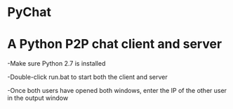 PyChat
=======
A Python P2P chat client and server
=======
-Make sure Python 2.7 is installed

-Double-click run.bat to start both the client and server

-Once both users have opened both windows, enter the IP of the other user in the output window